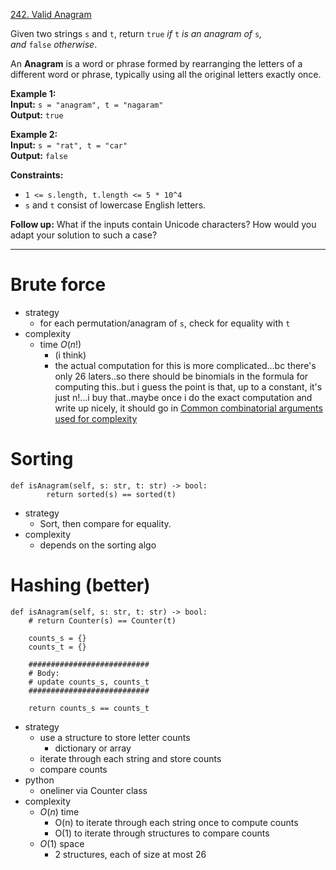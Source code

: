 [242. Valid Anagram](https://leetcode.com/problems/valid-anagram/)

Given two strings `s` and `t`, return `true` _if_ `t` _is an anagram of_ `s`_, and_ `false` _otherwise_.

An **Anagram** is a word or phrase formed by rearranging the letters of a different word or phrase, typically using all the original letters exactly once.

**Example 1:**  
**Input:** `s = "anagram", t = "nagaram"`  
**Output:** `true`  

**Example 2:**  
**Input:** `s = "rat", t = "car"`  
**Output:** `false`  

**Constraints:**
- `1 <= s.length, t.length <= 5 * 10^4`
- `s` and `t` consist of lowercase English letters.

**Follow up:** What if the inputs contain Unicode characters? How would you adapt your solution to such a case?

---

# Brute force
- strategy
	- for each permutation/anagram of `s`, check for equality with `t`
- complexity
	- time $O(n!)$
		- (i think)
		- the actual computation for this is more complicated...bc there's only 26 laters..so there should be binomials in the formula for computing this..but i guess the point is that, up to a constant, it's just n!...i buy that..maybe once i do the exact computation and write up nicely, it should go in [Common combinatorial arguments used for complexity](../Blurbs/Common%20combinatorial%20arguments%20used%20for%20complexity.md)


# Sorting
```
def isAnagram(self, s: str, t: str) -> bool:
        return sorted(s) == sorted(t)
```
- strategy
	- Sort, then compare for equality.
- complexity
	- depends on the sorting algo


# Hashing (better)
```
def isAnagram(self, s: str, t: str) -> bool:
    # return Counter(s) == Counter(t)

    counts_s = {}
    counts_t = {}

    ###########################
    # Body:
    # update counts_s, counts_t
    ###########################
    
    return counts_s == counts_t
```
- strategy
	- use a structure to store letter counts
		- dictionary or array
	- iterate through each string and store counts
	- compare counts
- python
	- oneliner via Counter class
- complexity
	- $O(n)$ time
		- O(n) to iterate through each string once to compute counts
		- O(1) to iterate through structures to compare counts
	- $O(1)$ space
		- 2 structures, each of size at most 26
